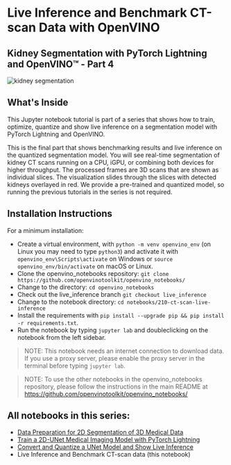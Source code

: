 # Live Inference and Benchmark CT-scan Data with OpenVINO

## Kidney Segmentation with PyTorch Lightning and OpenVINO™ - Part 4

![kidney segmentation](https://user-images.githubusercontent.com/77325899/146994250-321fe29f-5829-491b-83a2-b8be73684c6b.gif)

## What's Inside

This Jupyter notebook tutorial is part of a series that shows how to train,
optimize, quantize and show live inference on a segmentation model with PyTorch
Lightning and OpenVINO.

This is the final part that shows benchmarking results and live inference on
the quantized segmentation model. You will see real-time segmentation of kidney
CT scans running on a CPU, iGPU, or combining both devices for higher
throughput. The processed frames are 3D scans that are shown as individual
slices. The visualization slides through the slices with detected kidneys
overlayed in red.  We provide a pre-trained and quantized model, so running the
previous tutorials in the series is not required.

## Installation Instructions

For a minimum installation:

* Create a virtual environment, with `python -m venv openvino_env` (on Linux
  you may need to type `python3`) and activate it with
  `openvino_env\Scripts\activate` on Windows or `source
  openvino_env/bin/activate` on macOS or Linux.
* Clone the openvino_notebooks repository: `git clone
  https://github.com/openvinotoolkit/openvino_notebooks/`
* Change to the directory: `cd openvino_notebooks`
* Check out the live_inference branch `git checkout live_inference`
* Change to the notebook directory: `cd notebooks/210-ct-scan-live-inference`
* Install the requirements with `pip install --upgrade pip && pip install -r requirements.txt`.
* Run the notebook by typing `jupyter lab` and doubleclicking on the notebook from the left sidebar.

> NOTE: This notebook needs an internet connection to download data. If you use a proxy server, please enable the proxy server in the terminal before typing `jupyter lab`.

> NOTE: To use the other notebooks in the openvino_notebooks repository, please follow the instructions in the main README at https://github.com/openvinotoolkit/openvino_notebooks/

## All notebooks in this series:

- [Data Preparation for 2D Segmentation of 3D Medical Data](../110-ct-segmentation-quantize/data-preparation-ct-scan.ipynb)
- [Train a 2D-UNet Medical Imaging Model with PyTorch Lightning](/..) 
- [Convert and Quantize a UNet Model and Show Live Inference](../110-ct-segmentation-quantize/110-ct-segmentation-quantize.ipynb)
- Live Inference and Benchmark CT-scan data (this notebook)
